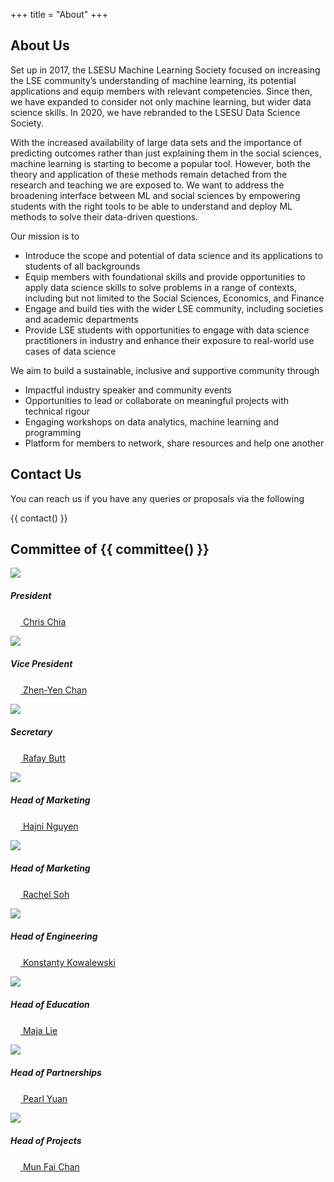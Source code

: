 +++
title = "About"
+++

## About Us

Set up in 2017, the LSESU Machine Learning Society focused on increasing the LSE community’s understanding of machine learning, its potential applications and equip members with relevant competencies. Since then, we have expanded to consider not only machine learning, but wider data science skills. In 2020, we have rebranded to the LSESU Data Science Society.

With the increased availability of large data sets and the importance of predicting outcomes rather than just explaining them in the social sciences, machine learning is starting to become a popular tool. However, both the theory and application of these methods remain detached from the research and teaching we are exposed to. We want to address the broadening interface between ML and social sciences by empowering students with the right tools to be able to understand and deploy ML methods to solve their data-driven questions.

Our mission is to
- Introduce the scope and potential of data science and its applications to students of all backgrounds
- Equip members with foundational skills and provide opportunities to apply data science skills to solve problems in a range of contexts, including but not limited to the Social Sciences, Economics, and Finance
- Engage and build ties with the wider LSE community, including societies and academic departments
- Provide LSE students with opportunities to engage with data science practitioners in industry and enhance their exposure to real-world use cases of  data science

We aim to build a sustainable, inclusive and supportive community through
- Impactful industry speaker and community events
- Opportunities to lead or collaborate on meaningful projects with technical rigour
- Engaging workshops on data analytics, machine learning and programming
- Platform for members to network, share resources and help one another

## Contact Us

You can reach us if you have any queries or proposals via the following

{{ contact() }}

## Committee of {{ committee() }}

<div class="row row-cols-1 row-cols-md-4">
	<div class="col mb-4">
		<div class="card h-100">
			<img src = "/committee/Chris_cropped.png" class="card-img-top">
			<div class="card-body">
				<h5 class="card-title">President</h5>
		    	<p class="card-text"><a href = "https://www.linkedin.com/in/chrischia06/"><img width="16px"src ="/icons/linkedin.svg"> Chris Chia</a></p>
		  	</div>
		</div>
	</div>
	<div class="col mb-4">
		<div class="card h-100">
			<img src = "/committee/Yen_cropped.png" class="card-img-top">
			<div class="card-body">
				<h5 class="card-title">Vice President</h5>
		    	<p class="card-text"><a href = "https://www.linkedin.com/in/zhen-yenchan/"><img width="16px" src ="/icons/linkedin.svg"> Zhen-Yen Chan</a></p>
		  	</div>
		</div>
	</div>
	<div class="col mb-4">
		<div class="card h-100">
			<img src = "/committee/Rafay_cropped.png" class="card-img-top">
			<div class="card-body">
				<h5 class="card-title">Secretary</h5>
		    	<p class="card-text"><a href = "https://www.linkedin.com/in/rafay-butt-a59612195/"><img width="16px" src ="/icons/linkedin.svg"> Rafay Butt </a></p>
		  	</div>
		</div>
	</div>
	<!-- <div class="col mb-4">
		<div class="card h-100">
			<img src = "/committee/Eldric_cropped.png" class="card-img-top">
			<div class="card-body">
				<h5 class="card-title">Treasurer</h5>
		    	<p class="card-text"><a href = "https://www.linkedin.com/in/eldriclem/"><img width="16px" src ="/icons/linkedin.svg"> Eldric Lem </a></p>
		  	</div>
		</div>
	</div> -->
	<div class="col mb-4">
		<div class="card h-100">
			<img src = "/committee/Hajni_cropped.jpg" class="card-img-top">
			<div class="card-body">
				<h5 class="card-title">Head of Marketing</h5>
		    	<p class="card-text"><a href = "https://www.linkedin.com/in/ha-anh-nguyen-21388b170/"><img width="16px" src ="/icons/linkedin.svg"> Hajni Nguyen </a></p>
		  	</div>
		</div>
	</div>
	<div class="col mb-4">
		<div class="card h-100">
			<img src = "/committee/Rachel_cropped.jpg	" class="card-img-top">
			<div class="card-body">
				<h5 class="card-title">Head of Marketing</h5>
		    	<p class="card-text"><a href = "https://www.linkedin.com/in/rachel-soh-87b750194/"><img width="16px" src ="/icons/linkedin.svg"> Rachel Soh </a></p>
		  	</div>
		</div>
	</div>
	<div class="col mb-4">
		<div class="card h-100">
			<img src = "/committee/Konstanty_cropped.png" class="card-img-top">
			<div class="card-body">
				<h5 class="card-title"> Head of Engineering</h5>
		    	<p class="card-text"><a href = "https://www.linkedin.com/in/konstantykowalewski/"><img width="16px" src ="/icons/linkedin.svg"> Konstanty Kowalewski</a></p>
		  	</div>
		</div>
	</div>
	<div class="col mb-4">
		<div class="card h-100">
			<img src = "/committee/Maja_cropped.png" class="card-img-top">
			<div class="card-body">
				<h5 class="card-title">Head of Education</h5>
		    	<p class="card-text"><a href = "https://www.linkedin.com/in/maja-lie-b59a42146/"><img width="16px" src ="/icons/linkedin.svg"> Maja Lie  </a></p>
		  	</div>
		</div>
	</div>
	<div class="col mb-4">
		<div class="card h-100">
			<img src = "/committee/Pearl_cropped.png" class="card-img-top">
			<div class="card-body">
				<h5 class="card-title">Head of Partnerships</h5>
		    	<p class="card-text"><a href = "https://www.linkedin.com/in/zining-pearl-yuan-7b6b44173/"><img width="16px" src ="/icons/linkedin.svg"> Pearl Yuan</a></p>
		  	</div>
		</div>
	</div>
	<div class="col mb-4">
		<div class="card h-100">
			<img src = "/committee/MunFai_cropped.jpg" class="card-img-top">
			<div class="card-body">
				<h5 class="card-title">Head of Projects</h5>
		    	<p class="card-text"><a href = "https://www.linkedin.com/in/mun-fai-chan-39b5b6190/"><img width="16px" src ="/icons/linkedin.svg"> Mun Fai Chan</a></p>
		  	</div>
		</div>
	</div>
</div>


